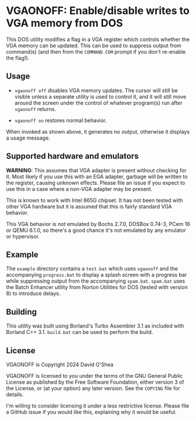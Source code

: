 VGAONOFF: Enable/disable writes to VGA memory from DOS
======================================================

This DOS utility modifies a flag in a VGA register which controls
whether the VGA memory can be updated.  This can be used to suppress
output from command(s) (and then from the `COMMAND.COM` prompt if you
don't re-enable the flag!).


Usage
-----

* `vgaonoff off` disables VGA memory updates.  The cursor will still
  be visible unless a separate utility is used to control it, and it
  will still move around the screen under the control of whatever
  program(s) run after `vgaonoff` returns.

* `vgaonoff on` restores normal behavior.

When invoked as shown above, it generates no output, otherwise it
displays a usage message.


Supported hardware and emulators
--------------------------------

**WARNING**: This assumes that VGA adapter is present without checking
for it.  Most likely if you use this with an EGA adapter, garbage will
be written to the register, causing unknown effects.  Please file an
issue if you expect to use this in a case where a non-VGA adapter may
be present.

This is known to work with Intel 865G chipset.  It has not been tested
with other VGA hardware but it is assumed that this is fairly standard
VGA behavior.

This VGA behavior is _not_ emulated by Bochs 2.7.0, DOSBox 0.74-3,
PCem 16 or QEMU 6.1.0, so there's a good chance it's not emulated by
any emulator or hypervisor.


Example
-------

The `example` directory contains a `test.bat` which uses `vgaonoff`
and the accompanying `progress.bat` to display a splash screen with a
progress bar while suppressing output from the accompanying
`spam.bat`.  `spam.bat` uses the Batch Enhancer utility from Norton
Utilities for DOS (tested with version 8) to introduce delays.


Building
--------

This utility was built using Borland's Turbo Assembler 3.1 as included
with Borland C++ 3.1.  `build.bat` can be used to perform the build.


License
-------

VGAONOFF is Copyright 2024 David O'Shea

VGAONOFF is licensed to you under the terms of the GNU General
Public License as published by the Free Software Foundation, either
version 3 of the License, or (at your option) any later version.  See
the `COPYING` file for details.

I'm willing to consider licensing it under a less restrictive license.
Please file a GitHub issue if you would like this, explaining why it
would be useful.
